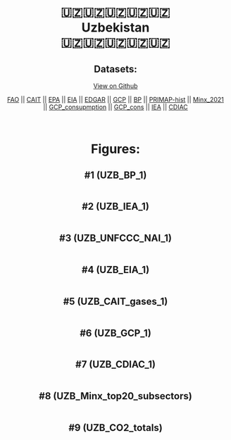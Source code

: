 
<center>
<h1 align="center">
🇺🇿🇺🇿🇺🇿🇺🇿🇺🇿
<br>
Uzbekistan
<br>
🇺🇿🇺🇿🇺🇿🇺🇿🇺🇿
</h1>
<h2>Datasets:</h2>
<p><a href="https://github.com/dquintani/Greenhouse-Data/tree/master/country_data/UZB_Uzbekistan/data">View on Github</a>
<br></p><p><a href="data/UZB_FAO.csv">FAO</a> || <a href="data/UZB_CAIT.csv">CAIT</a> || <a href="data/UZB_EPA.csv">EPA</a> || <a href="data/UZB_EIA.csv">EIA</a> || <a href="data/UZB_EDGAR.csv">EDGAR</a> || <a href="data/UZB_GCP.csv">GCP</a> || <a href="data/UZB_BP.csv">BP</a> || <a href="data/UZB_PRIMAP-hist.csv">PRIMAP-hist</a> || <a href="data/UZB_Minx_2021.csv">Minx_2021</a> || <a href="data/UZB_GCP_consupmption.csv">GCP_consupmption</a> || <a href="data/UZB_GCP_cons.csv">GCP_cons</a> || <a href="data/UZB_IEA.csv">IEA</a> || <a href="data/UZB_CDIAC.csv">CDIAC</a></p><p><br></p>
<h1>Figures:</h1><h2>#1 (UZB_BP_1)</h2>
<p><img alt="" src="figures/UZB_BP_1.png" /></p><h2>#2 (UZB_IEA_1)</h2>
<p><img alt="" src="figures/UZB_IEA_1.png" /></p><h2>#3 (UZB_UNFCCC_NAI_1)</h2>
<p><img alt="" src="figures/UZB_UNFCCC_NAI_1.png" /></p><h2>#4 (UZB_EIA_1)</h2>
<p><img alt="" src="figures/UZB_EIA_1.png" /></p><h2>#5 (UZB_CAIT_gases_1)</h2>
<p><img alt="" src="figures/UZB_CAIT_gases_1.png" /></p><h2>#6 (UZB_GCP_1)</h2>
<p><img alt="" src="figures/UZB_GCP_1.png" /></p><h2>#7 (UZB_CDIAC_1)</h2>
<p><img alt="" src="figures/UZB_CDIAC_1.png" /></p><h2>#8 (UZB_Minx_top20_subsectors)</h2>
<p><img alt="" src="figures/UZB_Minx_top20_subsectors.png" /></p><h2>#9 (UZB_CO2_totals)</h2>
<p><img alt="" src="figures/UZB_CO2_totals.png" /></p>